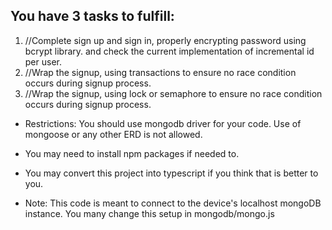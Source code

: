 ## You have 3 tasks to fulfill:

1. //Complete sign up and sign in, properly encrypting password using bcrypt library. and check the current implementation of incremental id per user.
2. //Wrap the signup, using transactions to ensure no race condition occurs during signup process.
3. //Wrap the signup, using lock or semaphore to ensure no race condition occurs during signup process.

* Restrictions: You should use mongodb driver for your code. Use of mongoose or any other ERD is not allowed.
* You may need to install npm packages if needed to.
* You may convert this project into typescript if you think that is better to you.


* Note: This code is meant to connect to the device's localhost mongoDB instance. You many change this setup in mongodb/mongo.js
